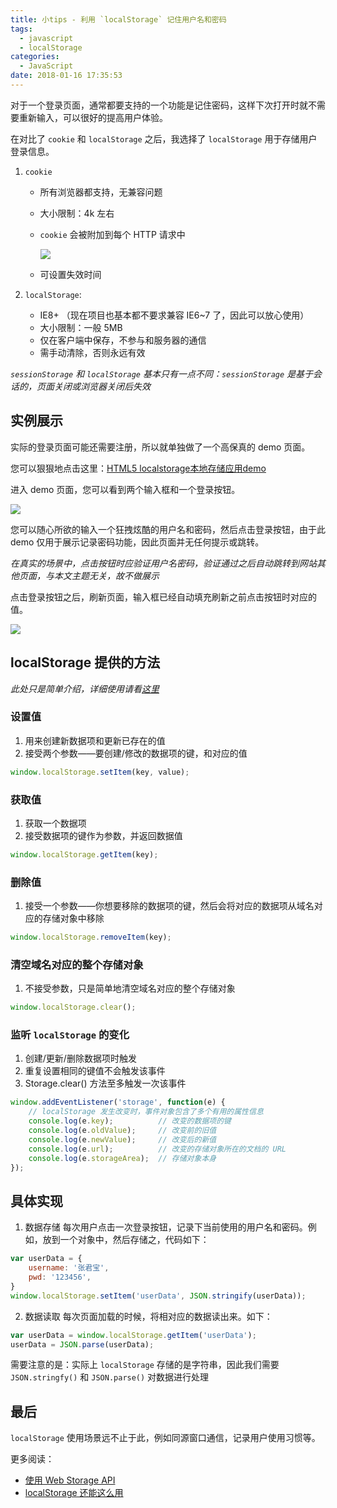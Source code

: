 ```yaml
---
title: 小tips - 利用 `localStorage` 记住用户名和密码
tags:
  - javascript
  - localStorage
categories:
  - JavaScript
date: 2018-01-16 17:35:53
---
```


对于一个登录页面，通常都要支持的一个功能是记住密码，这样下次打开时就不需要重新输入，可以很好的提高用户体验。

在对比了 `cookie` 和 `localStorage` 之后，我选择了 `localStorage` 用于存储用户登录信息。

1. `cookie`
    + 所有浏览器都支持，无兼容问题
    + 大小限制：4k 左右
    + `cookie` 会被附加到每个 HTTP 请求中
    
      ![](http://p2btijoky.bkt.clouddn.com/18-1-16/99013211.jpg)
    + 可设置失效时间

1. `localStorage`:
    + IE8+ （现在项目也基本都不要求兼容 IE6~7 了，因此可以放心使用）
    + 大小限制：一般 5MB
    + 仅在客户端中保存，不参与和服务器的通信
    + 需手动清除，否则永远有效

*`sessionStorage` 和 `localStorage` 基本只有一点不同：`sessionStorage` 是基于会话的，页面关闭或浏览器关闭后失效*

## 实例展示
实际的登录页面可能还需要注册，所以就单独做了一个高保真的 demo 页面。

您可以狠狠地点击这里：[HTML5 localstorage本地存储应用demo](http://demo.wencaizhang.com/pages/remember-pwd-by-localStorage.html)

进入 demo 页面，您可以看到两个输入框和一个登录按钮。

![](http://p2btijoky.bkt.clouddn.com/18-1-16/94959878.jpg)

您可以随心所欲的输入一个狂拽炫酷的用户名和密码，然后点击登录按钮，由于此 demo 仅用于展示记录密码功能，因此页面并无任何提示或跳转。

*在真实的场景中，点击按钮时应验证用户名密码，验证通过之后自动跳转到网站其他页面，与本文主题无关，故不做展示*

点击登录按钮之后，刷新页面，输入框已经自动填充刷新之前点击按钮时对应的值。

![](http://p2btijoky.bkt.clouddn.com/18-1-16/11381239.jpg)

## localStorage 提供的方法
*此处只是简单介绍，详细使用请看[这里](https://developer.mozilla.org/zh-CN/docs/Web/API/Web_Storage_API/Using_the_Web_Storage_API)*
### 设置值
1. 用来创建新数据项和更新已存在的值
1. 接受两个参数——要创建/修改的数据项的键，和对应的值
```js
window.localStorage.setItem(key, value);
```
### 获取值
1. 获取一个数据项
1. 接受数据项的键作为参数，并返回数据值
```js
window.localStorage.getItem(key);
```
### 删除值
1. 接受一个参数——你想要移除的数据项的键，然后会将对应的数据项从域名对应的存储对象中移除
```js
window.localStorage.removeItem(key);
```
### 清空域名对应的整个存储对象
1. 不接受参数，只是简单地清空域名对应的整个存储对象
```js
window.localStorage.clear();
```
### 监听 `localStorage` 的变化
1. 创建/更新/删除数据项时触发
1. 重复设置相同的键值不会触发该事件
1. Storage.clear() 方法至多触发一次该事件
```js
window.addEventListener('storage', function(e) {
    // localStorage 发生改变时，事件对象包含了多个有用的属性信息
    console.log(e.key);          // 改变的数据项的键
    console.log(e.oldValue);     // 改变前的旧值
    console.log(e.newValue);     // 改变后的新值
    console.log(e.url);          // 改变的存储对象所在的文档的 URL
    console.log(e.storageArea);  // 存储对象本身
});
```

## 具体实现
1. 数据存储
每次用户点击一次登录按钮，记录下当前使用的用户名和密码。例如，放到一个对象中，然后存储之，代码如下：
```js
var userData = {
    username: '张君宝',
    pwd: '123456',
}
window.localStorage.setItem('userData', JSON.stringify(userData));
```

2. 数据读取
每次页面加载的时候，将相对应的数据读出来。如下：
```js
var userData = window.localStorage.getItem('userData');
userData = JSON.parse(userData);
```

需要注意的是：实际上 `localStorage` 存储的是字符串，因此我们需要 `JSON.stringfy()` 和 `JSON.parse()` 对数据进行处理

## 最后
`localStorage` 使用场景远不止于此，例如同源窗口通信，记录用户使用习惯等。

更多阅读：
+ [使用 Web Storage API](https://developer.mozilla.org/zh-CN/docs/Web/API/Web_Storage_API/Using_the_Web_Storage_API)
+ [localStorage 还能这么用](https://iammapping.com/the-other-ways-to-use-localstorage/)
